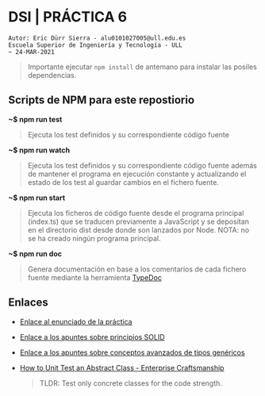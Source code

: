 # DSI | PRÁCTICA 6

    Autor: Eric Dürr Sierra - alu0101027005@ull.edu.es
    Escuela Superior de Ingeniería y Tecnología - ULL
    ~ 24-MAR-2021

> Importante ejecutar `npm install` de antemano para instalar las posiles dependencias. 

## Scripts de NPM para este repostiorio

**~$ npm run test**

> Ejecuta los test definidos y su correspondiente código fuente

**~$ npm run watch**

> Ejecuta los test definidos y su correspondiente código fuente además de mantener el programa en ejecución constante y actualizando el estado de los test al guardar cambios en el fichero fuente.

**~$ npm run start**

> Ejecuta los ficheros de código fuente desde el programa principal (index.ts) que se traducen previamente a JavaScript y se depositan en el directorio dist desde donde son lanzados por Node.
> NOTA: no se ha creado ningún programa principal.


**~$ npm run doc**

> Genera documentación en base a los comentarios de cada fichero fuente mediante la herramienta [TypeDoc](https://typedoc.org/)
## Enlaces  
 - [Enlace al enunciado de la práctica](https://ull-esit-inf-dsi-2021.github.io/prct06-generics-solid/)  
 - [Enlace a los apuntes sobre principios SOLID](https://ull-esit-inf-dsi-2021.github.io/typescript-theory/typescript-solid.html)  
 - [Enlace a los apuntes sobre conceptos avanzados de tipos genéricos](https://ull-esit-inf-dsi-2021.github.io/typescript-theory/typescript-advanced-generics.html)

 - [How to Unit Test an Abstract Class - Enterprise Craftsmanship](https://enterprisecraftsmanship.com/posts/how-to-unit-test-an-abstract-class/)

    >TLDR: Test only concrete classes for the code strength.